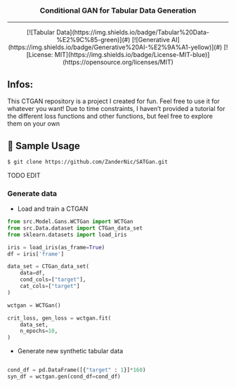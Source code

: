 <h3 align="center">
    Conditional GAN for Tabular Data Generation
</h4>

---

<div align="center">
    [![Tabular Data](https://img.shields.io/badge/Tabular%20Data-%E2%9C%85-green)](#)
    [![Generative AI](https://img.shields.io/badge/Generative%20AI-%E2%9A%A1-yellow)](#)
    [![License: MIT](https://img.shields.io/badge/License-MIT-blue)](https://opensource.org/licenses/MIT)
</div>


## Infos:
This CTGAN repository is a project I created for fun. Feel free to use it for whatever you want! Due to time constraints, I haven’t provided a tutorial for the different loss functions and other functions, 
but feel free to explore them on your own


## :rocket: Sample Usage

```bash
$ git clone https://github.com/ZanderNic/SATGan.git
```
TODO EDIT

### Generate data

* Load and train a CTGAN

```python
from src.Model.Gans.WCTGan import WCTGan
from src.Data.dataset import CTGan_data_set
from sklearn.datasets import load_iris

iris = load_iris(as_frame=True)
df = iris['frame']

data_set = CTGan_data_set(
    data=df,
    cond_cols=["target"],
    cat_cols=["target"]  
)

wctgan = WCTGan()

crit_loss, gen_loss = wctgan.fit(
    data_set, 
    n_epochs=10, 
)
```

* Generate new synthetic tabular data

```python

cond_df = pd.DataFrame([{"target" : 1}]*160)
syn_df = wctgan.gen(cond_df=cond_df)
```



